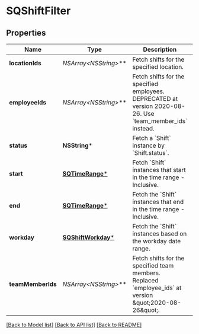 # SQShiftFilter

## Properties
Name | Type | Description | Notes
------------ | ------------- | ------------- | -------------
**locationIds** | **NSArray&lt;NSString*&gt;*** | Fetch shifts for the specified location. | 
**employeeIds** | **NSArray&lt;NSString*&gt;*** | Fetch shifts for the specified employees. DEPRECATED at version 2020-08-26. Use &#x60;team_member_ids&#x60; instead. | [optional] 
**status** | **NSString*** | Fetch a &#x60;Shift&#x60; instance by &#x60;Shift.status&#x60;. | [optional] 
**start** | [**SQTimeRange***](SQTimeRange.md) | Fetch &#x60;Shift&#x60; instances that start in the time range - Inclusive. | [optional] 
**end** | [**SQTimeRange***](SQTimeRange.md) | Fetch the &#x60;Shift&#x60; instances that end in the time range - Inclusive. | [optional] 
**workday** | [**SQShiftWorkday***](SQShiftWorkday.md) | Fetch the &#x60;Shift&#x60; instances based on the workday date range. | [optional] 
**teamMemberIds** | **NSArray&lt;NSString*&gt;*** | Fetch shifts for the specified team members. Replaced &#x60;employee_ids&#x60; at version \&quot;2020-08-26\&quot;. | 

[[Back to Model list]](../README.md#documentation-for-models) [[Back to API list]](../README.md#documentation-for-api-endpoints) [[Back to README]](../README.md)


